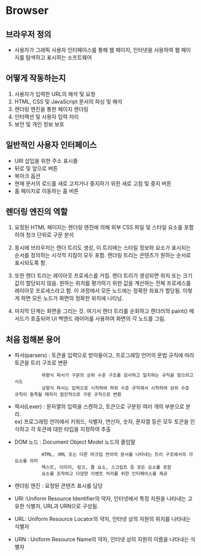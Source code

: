 # Browser

## 브라우저 정의

 - 사용자가 그래픽 사용자 인터페이스를 통해 웹 페이지, 인터넷을 사용하여 웹 페이지를 탐색하고 표시하는 소프트웨어


## 어떻게 작동하는지

1. 사용자가 입력한 URL의 해석 및 요청
2. HTML, CSS 및 JavaScript 문서의 파싱 및 해석
3. 렌더링 엔진을 통한 페이지 렌더링
4. 인터랙션 및 사용자 입력 처리
5. 보안 및 개인 정보 보호

## 일반적인 사용자 인터페이스

- URI 삽입을 위한 주소 표시줄
- 뒤로 및 앞으로 버튼
- 북마크 옵션
- 현재 문서의 로드를 새로 고치거나 중지하기 위한 새로 고침 및 중지 버튼
- 홈 페이지로 이동하는 홈 버튼

## 렌더링 엔진의 역할

1. 요청된 HTML 페이지는 렌더링 엔진에 의해 외부 CSS 파일 및 스타일 요소를 포함하여 청크 단위로 구문 분석

2. 동시에 브라우저는 렌더 트리도 생성, 이 트리에는 스타일 정보와 요소가 표시되는 순서를 정의하는 시각적 지침이 모두 포함.   렌더링 트리는 콘텐츠가 원하는 순서로 표시되도록 함.

3. 또한 렌더 트리는 레이아웃 프로세스를 거침.   렌더 트리가 생성되면 위치 또는 크기 값이 할당되지 않음.   원하는 위치를 평가하기 위한 값을 계산하는 전체 프로세스를 레이아웃 프로세스라고 함.   이 과정에서 모든 노드에는 정확한 좌표가 할당됨. 이렇게 하면 모든 노드가 화면의 정확한 위치에 나타남.

4. 마지막 단계는 화면을 그리는 것. 여기서 렌더 트리를 순회하고 렌더러의 paint() 메서드가 호출되어 UI 백엔드 레이어를 사용하여 화면의 각 노드를 그림.
## 처음 접해본 용어

- 파서(parsers) : 토큰을 입력으로 받아들이고, 프로그래밍 언어의 문법 규칙에 따라 토큰을 트리 구조로 변환  

                하향식 파서가 구문의 상위 수준 구조를 검사하고 일치하는 규칙을 찾으려고 시도 
                상향식 파서는 입력으로 시작하여 하위 수준 규칙에서 시작하여 상위 수준 규칙이 충족될 때까지 점진적으로 구문 규칙으로 변환

- 렉서(Lexer) :  문자열의 입력을 스캔하고, 토큰으로 구분된 여러 개의 부분으로 분리.  
               ex) 프로그래밍 언어에서 키워드, 식별자, 연산자, 숫자, 문자열 등은 모두 토큰을 인식하고 각 토큰에 대한 타입을 지정하여 추출


- DOM 노드 : Document Object Model 노드의 줄임말  

                HTML, XML 또는 다른 마크업 언어의 문서를 나타내는 트리 구조에서의 각 요소를 의미
                텍스트, 이미지, 링크, 폼 요소, 스크립트 등 모든 요소를 포함
                요소를 조작하고 다양한 이벤트 처리를 위한 인터페이스를 제공

- 렌더링 엔진 : 요청된 콘텐츠 표시를 담당

- URI :Uniform Resource Identifier의 약자, 인터넷에서 특정 자원을 나타내는 고유한 식별자, URL과 URN으로 구성됨. 

- URL: Uniform Resource Locator의 약자, 인터넷 상의 자원의 위치를 나타내는 식별자

- URN : Uniform Resource Name의 약자, 인터넷 상의 자원의 이름을 나타내는 식별자